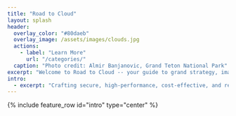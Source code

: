 ```yaml
---
title: "Road to Cloud"
layout: splash
header:
  overlay_color: "#80daeb"
  overlay_image: /assets/images/clouds.jpg
  actions:
    - label: "Learn More"
      url: "/categories/"
  caption: "Photo credit: Almir Banjanovic, Grand Teton National Park"
excerpt: "Welcome to Road to Cloud -- your guide to grand strategy, imaginative solutions and creative implementations!"
intro:
  - excerpt: "Crafting secure, high-performance, cost-effective, and resilient solutions for your enterprise journey."
---
```


{% include feature_row id="intro" type="center" %}

